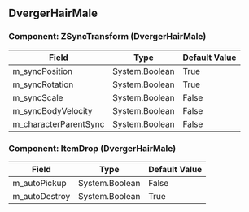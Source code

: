 ## DvergerHairMale

### Component: ZSyncTransform (DvergerHairMale)

|Field|Type|Default Value|
|---|---|---|
|m_syncPosition|System.Boolean|True|
|m_syncRotation|System.Boolean|True|
|m_syncScale|System.Boolean|False|
|m_syncBodyVelocity|System.Boolean|False|
|m_characterParentSync|System.Boolean|False|

### Component: ItemDrop (DvergerHairMale)

|Field|Type|Default Value|
|---|---|---|
|m_autoPickup|System.Boolean|False|
|m_autoDestroy|System.Boolean|True|

